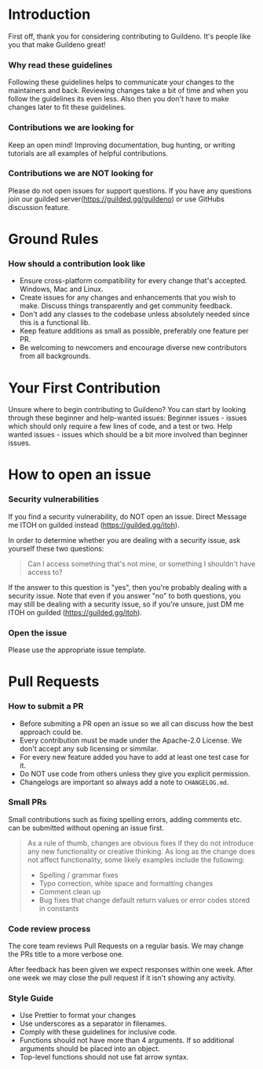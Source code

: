 # Introduction

First off, thank you for considering contributing to Guildeno. It's people like you that make Guildeno great!

### Why read these guidelines

Following these guidelines helps to communicate your changes to the maintainers and back. Reviewing changes take a bit of time and when you follow the
guidelines its even less. Also then you don't have to make changes later to fit these guidelines.

### Contributions we are looking for

Keep an open mind! Improving documentation, bug hunting, or writing tutorials are all examples of helpful contributions.

### Contributions we are NOT looking for

Please do not open issues for support questions. If you have any questions join our guilded server(https://guilded.gg/guildeno) or use GitHubs discussion feature.

# Ground Rules

### How should a contribution look like

-   Ensure cross-platform compatibility for every change that's accepted. Windows, Mac and Linux.
-   Create issues for any changes and enhancements that you wish to make. Discuss things transparently and get community feedback.
-   Don't add any classes to the codebase unless absolutely needed since this is a functional lib.
-   Keep feature additions as small as possible, preferably one feature per PR.
-   Be welcoming to newcomers and encourage diverse new contributors from all backgrounds.

# Your First Contribution

Unsure where to begin contributing to Guildeno? You can start by looking through these beginner and help-wanted issues:
Beginner issues - issues which should only require a few lines of code, and a test or two.
Help wanted issues - issues which should be a bit more involved than beginner issues.

# How to open an issue

### Security vulnerabilities

If you find a security vulnerability, do NOT open an issue. Direct Message me ITOH on guilded instead (https://guilded.gg/itoh).

In order to determine whether you are dealing with a security issue, ask yourself these two questions:

> Can I access something that's not mine, or something I shouldn't have access to?

If the answer to this question is "yes", then you're probably dealing with a security issue. Note that even if you answer "no" to both questions, you may still be dealing with a security issue, so if you're unsure, just DM me ITOH on guilded (https://guilded.gg/itoh).

### Open the issue

Please use the appropriate issue template.

# Pull Requests

### How to submit a PR

-   Before submiting a PR open an issue so we all can discuss how the best approach could be.
-   Every contribution must be made under the Apache-2.0 License. We don't accept any sub licensing or simmilar.
-   For every new feature added you have to add at least one test case for it.
-   Do NOT use code from others unless they give you explicit permission.
-   Changelogs are important so always add a note to `CHANGELOG.md`.

### Small PRs

Small contributions such as fixing spelling errors, adding comments etc. can be submitted without opening an issue first.

> As a rule of thumb, changes are obvious fixes if they do not introduce any new functionality or creative thinking. As long as the change does not affect functionality, some likely examples include the following:
>
> -   Spelling / grammar fixes
> -   Typo correction, white space and formatting changes
> -   Comment clean up
> -   Bug fixes that change default return values or error codes stored in constants

### Code review process

The core team reviews Pull Requests on a regular basis. We may change the PRs title to a more verbose one.

After feedback has been given we expect responses within one week. After one week we may close the pull request if it isn't showing any activity.

### Style Guide

-   Use Prettier to format your changes
-   Use underscores as a separator in filenames.
-   Comply with these guidelines for inclusive code.
-   Functions should not have more than 4 arguments. If so additional arguments should be placed into an object.
-   Top-level functions should not use fat arrow syntax.
